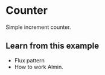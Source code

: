 # Counter

Simple increment counter.

## Learn from this example

- Flux pattern
- How to work Almin.